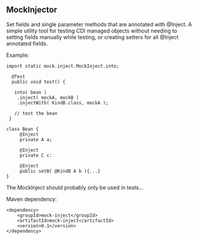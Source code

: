 ## MockInjector

Set fields and single parameter methods that are annotated with @Inject. A simple utility
tool for testing CDI managed objects without needing to setting fields manually while testing,
or creating setters for all @Inject annotated fields.

Example:

	import static mock.inject.MockInject.into;
	
	  @Test
	  public void test() {
	 
	   into( bean )
	    .inject( mockA, mockB )
	    .injectWith( KindB.class, mockA );
	
	   // test the bean
	 }
	 
	class Bean {
	     @Inject 
	     private A a;
	
	     @Inject
	     private C c:
	     	  
	     @Inject
	     public setB( @KindB A b ){...}
	}

The MockInject should probably only be used in tests...

Maven dependency:

	<dependency>
		<groupId>mock-inject</groupId>
		<artifactId>mock-inject</artifactId>
		<version>0.1</version>
	</dependency>
